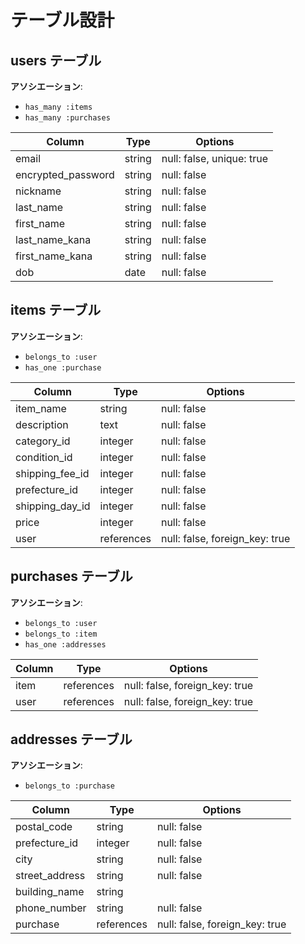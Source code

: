 # テーブル設計

## users テーブル
**アソシエーション**:
 - `has_many :items`
 - `has_many :purchases`

| Column             | Type   | Options     |
| ------------------ | ------ | ----------- |
| email              | string | null: false, unique: true |
| encrypted_password | string | null: false |
| nickname           | string | null: false |
| last_name          | string | null: false |
| first_name         | string | null: false |
| last_name_kana     | string | null: false |
| first_name_kana    | string | null: false |
| dob                | date   | null: false |

## items テーブル
**アソシエーション**:
 - `belongs_to :user`
 - `has_one :purchase`

| Column             | Type       | Options     |
| ------------------ | ---------- | ----------- |
| item_name          | string     | null: false |
| description        | text       | null: false |
| category_id        | integer    | null: false |
| condition_id       | integer    | null: false |
| shipping_fee_id    | integer    | null: false |
| prefecture_id      | integer    | null: false |
| shipping_day_id   | integer    | null: false |
| price              | integer    | null: false |
| user               | references | null: false, foreign_key: true |


## purchases テーブル
**アソシエーション**:
 - `belongs_to :user`
 - `belongs_to :item`
 - `has_one :addresses`

| Column             | Type       | Options     |
| ------------------ | ------     | ----------- |
| item               | references | null: false, foreign_key: true |
| user               | references | null: false, foreign_key: true |

## addresses テーブル
**アソシエーション**:
 - `belongs_to :purchase`

| Column             | Type       | Options     |
| ------------------ | ------     | ----------- |
| postal_code        | string     | null: false |
| prefecture_id      | integer    | null: false |
| city               | string     | null: false |
| street_address     | string     | null: false |
| building_name      | string     |             |
| phone_number       | string     | null: false |
| purchase           | references | null: false, foreign_key: true |